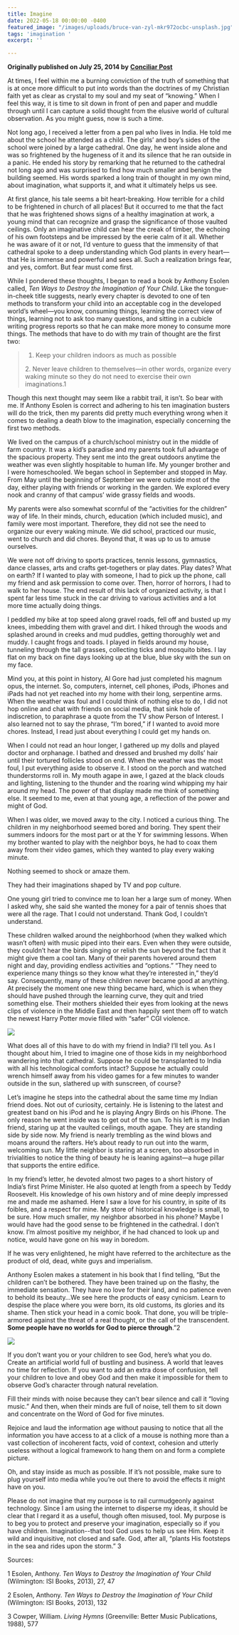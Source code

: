 ```yaml
---
title: Imagine
date: 2022-05-18 00:00:00 -0400
featured_image: "/images/uploads/bruce-van-zyl-mkr972ocbc-unsplash.jpg"
tags: 'imagination '
excerpt: ''

---
```

**Originally published on July 25, 2014 by** [**Conciliar Post**](https://conciliarpost.com/life-and-faith/imagine-2/)

At times, I feel within me a burning conviction of the truth of something that is at once more difficult to put into words than the doctrines of my Christian faith yet as clear as crystal to my soul and my seat of “knowing.” When I feel this way, it is time to sit down in front of pen and paper and muddle through until I can capture a solid thought from the elusive world of cultural observation. As you might guess, now is such a time.

Not long ago, I received a letter from a pen pal who lives in India. He told me about the school he attended as a child. The girls’ and boy’s sides of the school were joined by a large cathedral. One day, he went inside alone and was so frightened by the hugeness of it and its silence that he ran outside in a panic. He ended his story by remarking that he returned to the cathedral not long ago and was surprised to find how much smaller and benign the building seemed. His words sparked a long train of thought in my own mind, about imagination, what supports it, and what it ultimately helps us see.

At first glance, his tale seems a bit heart-breaking. How terrible for a child to be frightened in church of all places! But it occurred to me that the fact that he was frightened shows signs of a healthy imagination at work, a young mind that can recognize and grasp the significance of those vaulted ceilings. Only an imaginative child can hear the creak of timber, the echoing of his own footsteps and be impressed by the eerie calm of it all. Whether he was aware of it or not, I’d venture to guess that the immensity of that cathedral spoke to a deep understanding which God plants in every heart—that He is immense and powerful and sees all. Such a realization brings fear, and yes, comfort. But fear must come first.

While I pondered these thoughts, I began to read a book by Anthony Esolen called, _Ten Ways to Destroy the Imagination of Your Child_. Like the tongue-in-cheek title suggests, nearly every chapter is devoted to one of ten methods to transform your child into an acceptable cog in the developed world’s wheel—you know, consuming things, learning the correct view of things, learning not to ask too many questions, and sitting in a cubicle writing progress reports so that he can make more money to consume more things. The methods that have to do with my train of thought are the first two:

> 1. Keep your children indoors as much as possible
>
> 2\. Never leave children to themselves—in other words, organize every waking minute so they do not need to exercise their own imaginations.1

Though this next thought may seem like a rabbit trail, it isn’t. So bear with me. If Anthony Esolen is correct and adhering to his ten imagination busters will do the trick, then my parents did pretty much everything wrong when it comes to dealing a death blow to the imagination, especially concerning the first two methods.

We lived on the campus of a church/school ministry out in the middle of farm country. It was a kid’s paradise and my parents took full advantage of the spacious property. They sent me into the great outdoors anytime the weather was even slightly hospitable to human life. My younger brother and I were homeschooled. We began school in September and stopped in May. From May until the beginning of September we were outside most of the day, either playing with friends or working in the garden. We explored every nook and cranny of that campus’ wide grassy fields and woods.

My parents were also somewhat scornful of the “activities for the children” way of life. In their minds, church, education (which included music), and family were most important. Therefore, they did not see the need to organize our every waking minute. We did school, practiced our music, went to church and did chores. Beyond that, it was up to us to amuse ourselves.

We were not off driving to sports practices, tennis lessons, gymnastics, dance classes, arts and crafts get-togethers or play dates. Play dates? What on earth? If I wanted to play with someone, I had to pick up the phone, call my friend and ask permission to come over. Then, horror of horrors, I had to walk to her house. The end result of this lack of organized activity, is that I spent far less time stuck in the car driving to various activities and a lot more time actually doing things.

I peddled my bike at top speed along gravel roads, fell off and busted up my knees, imbedding them with gravel and dirt. I hiked through the woods and splashed around in creeks and mud puddles, getting thoroughly wet and muddy. I caught frogs and toads. I played in fields around my house, tunneling through the tall grasses, collecting ticks and mosquito bites. I lay flat on my back on fine days looking up at the blue, blue sky with the sun on my face.

Mind you, at this point in history, Al Gore had just completed his magnum opus, the internet. So, computers, internet, cell phones, iPods, iPhones and iPads had not yet reached into my home with their long, serpentine arms. When the weather was foul and I could think of nothing else to do, I did not hop online and chat with friends on social media, that sink hole of indiscretion, to paraphrase a quote from the TV show Person of Interest. I also learned not to say the phrase, “I’m bored,” if I wanted to avoid more chores. Instead, I read just about everything I could get my hands on.

When I could not read an hour longer, I gathered up my dolls and played doctor and orphanage. I bathed and dressed and brushed my dolls’ hair until their tortured follicles stood on end. When the weather was the most foul, I put everything aside to observe it. I stood on the porch and watched thunderstorms roll in. My mouth agape in awe, I gazed at the black clouds and lighting, listening to the thunder and the roaring wind whipping my hair around my head. The power of that display made me think of something else. It seemed to me, even at that young age, a reflection of the power and might of God.

When I was older, we moved away to the city. I noticed a curious thing. The children in my neighborhood seemed bored and boring. They spent their summers indoors for the most part or at the Y for swimming lessons. When my brother wanted to play with the neighbor boys, he had to coax them away from their video games, which they wanted to play every waking minute.

Nothing seemed to shock or amaze them.

They had their imaginations shaped by TV and pop culture.

One young girl tried to convince me to loan her a large sum of money. When I asked why, she said she wanted the money for a pair of tennis shoes that were all the rage. That I could not understand. Thank God, I couldn’t understand.

These children walked around the neighborhood (when they walked which wasn’t often) with music piped into their ears. Even when they were outside, they couldn’t hear the birds singing or relish the sun beyond the fact that it might give them a cool tan. Many of their parents hovered around them night and day, providing endless activities and “options.” “They need to experience many things so they know what they’re interested in,” they’d say. Consequently, many of these children never became good at anything. At precisely the moment one new thing became hard, which is when they should have pushed through the learning curve, they quit and tried something else. Their mothers shielded their eyes from looking at the news clips of violence in the Middle East and then happily sent them off to watch the newest Harry Potter movie filled with “safer” CGI violence.

![](/images/uploads/john-towner-pdkovuxykxu-unsplash.jpg)

What does all of this have to do with my friend in India? I’ll tell you. As I thought about him, I tried to imagine one of those kids in my neighborhood wandering into that cathedral. Suppose he could be transplanted to India with all his technological comforts intact? Suppose he actually could wrench himself away from his video games for a few minutes to wander outside in the sun, slathered up with sunscreen, of course?

Let’s imagine he steps into the cathedral about the same time my Indian friend does. Not out of curiosity, certainly. He is listening to the latest and greatest band on his iPod and he is playing Angry Birds on his iPhone. The only reason he went inside was to get out of the sun. To his left is my Indian friend, staring up at the vaulted ceilings, mouth agape. They are standing side by side now. My friend is nearly trembling as the wind blows and moans around the rafters. He’s about ready to run out into the warm, welcoming sun. My little neighbor is staring at a screen, too absorbed in trivialities to notice the thing of beauty he is leaning against—a huge pillar that supports the entire edifice.

In my friend’s letter, he devoted almost two pages to a short history of India’s first Prime Minister. He also quoted at length from a speech by Teddy Roosevelt. His knowledge of his own history and of mine deeply impressed me and made me ashamed. Here I saw a love for his country, in spite of its foibles, and a respect for mine. My store of historical knowledge is small, to be sure. How much smaller, my neighbor absorbed in his phone? Maybe I would have had the good sense to be frightened in the cathedral. I don’t know. I’m almost positive my neighbor, if he had chanced to look up and notice, would have gone on his way in boredom.

If he was very enlightened, he might have referred to the architecture as the product of old, dead, white guys and imperialism.

Anthony Esolen makes a statement in his book that I find telling, “But the children can’t be bothered. They have been trained up on the flashy, the immediate sensation. They have no love for their land, and no patience even to behold its beauty…We see here the products of easy cynicism. Learn to despise the place where you were born, its old customs, its glories and its shame. Then stick your head in a comic book. That done, you will be triple-armored against the threat of a real thought, or the call of the transcendent. **Some people have no worlds for God to pierce through**.”2

![](/images/uploads/matt-cramblett-fbg4owazcd8-unsplash.jpg)

If you don’t want you or your children to see God, here’s what you do. Create an artificial world full of bustling and business. A world that leaves no time for reflection. If you want to add an extra dose of confusion, tell your children to love and obey God and then make it impossible for them to observe God’s character through natural revelation.

Fill their minds with noise because they can’t bear silence and call it “loving music.” And then, when their minds are full of noise, tell them to sit down and concentrate on the Word of God for five minutes.

Rejoice and laud the information age without pausing to notice that all the information you have access to at a click of a mouse is nothing more than a vast collection of incoherent facts, void of context, cohesion and utterly useless without a logical framework to hang them on and form a complete picture.

Oh, and stay inside as much as possible. If it’s not possible, make sure to plug yourself into media while you’re out there to avoid the effects it might have on you.

Please do not imagine that my purpose is to rail curmudgeonly against technology. Since I am using the internet to disperse my ideas, it should be clear that I regard it as a useful, though often misused, tool. My purpose is to beg you to protect and preserve your imagination, especially so if you have children. Imagination--that tool God uses to help us see Him. Keep it wild and inquisitive, not closed and safe. God, after all, “plants His footsteps in the sea and rides upon the storm.” 3

Sources:

1 Esolen, Anthony. _Ten Ways to Destroy the Imagination of Your Child_ (Wilmington: ISI Books, 2013), 27, 47

2 Esolen, Anthony. _Ten Ways to Destroy the Imagination of Your Child_ (Wilmington: ISI Books, 2013), 132

3 Cowper, William. _Living Hymns_ (Greenville: Better Music Publications, 1988), 577